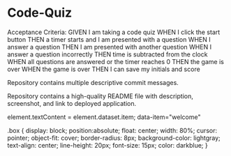 # Code-Quiz

Acceptance Criteria:
GIVEN I am taking a code quiz
WHEN I click the start button
THEN a timer starts and I am presented with a question
WHEN I answer a question
THEN I am presented with another question
WHEN I answer a question incorrectly
THEN time is subtracted from the clock
WHEN all questions are answered or the timer reaches 0
THEN the game is over
WHEN the game is over
THEN I can save my initials and score

Repository contains multiple descriptive commit messages.

Repository contains a high-quality README file with description, screenshot, and link to deployed application.

element.textContent = element.dataset.item;
data-item="welcome" 


  .box {
    display: block;
    position:absolute;
    float: center;
    width: 80%;
    cursor: pointer;
    object-fit: cover;
    border-radius: 8px;
    background-color: lightgray;
    text-align: center;
    line-height: 20px;
    font-size: 15px;
    color: darkblue;
  }